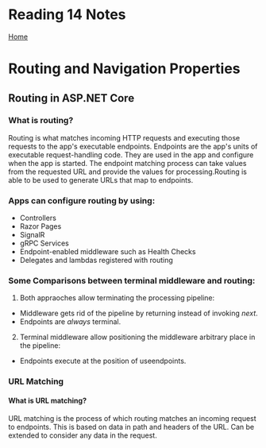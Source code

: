 # Reading 14 Notes

[Home](README.md)

# Routing and Navigation Properties

## Routing in ASP.NET Core
### What is routing?
Routing is what matches incoming HTTP requests and executing those requests to the app's executable endpoints. Endpoints are the app's units of executable request-handling code. They are used in the app and configure when the app is started. The endpoint matching process can take values from the requested URL and provide the values for processing.Routing is able to be used to generate URLs that map to endpoints.
### Apps can configure routing by using:
- Controllers
- Razor Pages
- SignalR
- gRPC Services
- Endpoint-enabled middleware such as Health Checks
- Delegates and lambdas registered with routing

### Some Comparisons between terminal middleware and routing:
1. Both appraoches allow terminating the processing pipeline:
- Middleware gets rid of the pipeline by returning instead of invoking *next*.
- Endpoints are *always* terminal.
2. Terminal middleware allow positioning the middleware arbitrary place in the pipeline:
- Endpoints execute at the position of useendpoints.


### URL Matching
#### What is URL matching?
URL matching is the process of which routing matches an incoming request to endpoints.
This is based on data in path and headers of the URL.
Can be extended to consider any data in the request.